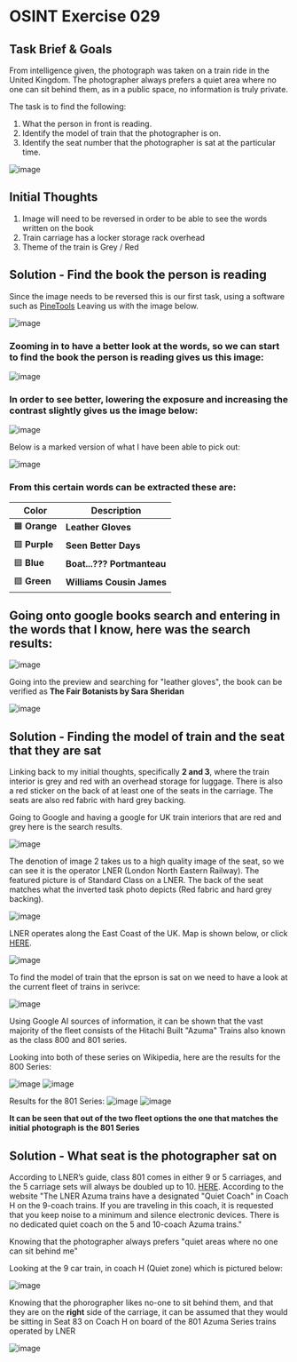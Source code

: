 # OSINT Exercise 029

## Task Brief & Goals
From intelligence given, the photograph was taken on a train ride in the United Kingdom. The photographer always prefers a quiet area where no one can sit behind them, as in a public space, no information is truly private.

The task is to find the following:
1. What the person in front is reading. 
2. Identify the model of train that the photographer is on.
3. Identify the seat number that the photographer is sat at the particular time. 

![image](References_Photos/osintexercise029.png)


## Initial Thoughts

1. Image will need to be reversed in order to be able to see the words written on the book
2. Train carriage has a locker storage rack overhead
3. Theme of the train is Grey / Red


## Solution - Find the book the person is reading

Since the image needs to be reversed this is our first task, using a software such as [PineTools](https://www.google.co.uk/url?sa=t&rct=j&q=&esrc=s&source=web&cd=&cad=rja&uact=8&ved=2ahUKEwiy5_qF4s2OAxUqVEEAHTvTF68QFnoECBcQAQ&url=https%3A%2F%2Fpinetools.com%2Fflip-image&usg=AOvVaw2DaC8YLYyvn0OobxPhscO_&opi=89978449)
Leaving us with the image below.

![image](References_Photos/29_Flipped.png)

### Zooming in to have a better look at the words, so we can start to find the book the person is reading gives us this image:

![image](References_Photos/Kindle_Zoomed.PNG)

### In order to see better, lowering the exposure and increasing the contrast slightly gives us the image below:

![image](References_Photos/Zoomed_Low_Exp.png)

Below is a marked version of what I have been able to pick out:

![image](References_Photos/Zoomed_Low_Exp_Marked.PNG)


### From this certain words can be extracted these are:

| **Color** | **Description**             |
|-----------|-----------------------------|
| 🟧 **Orange** | **Leather Gloves**          |
| 🟪 **Purple** | **Seen Better Days**        |
| 🟦 **Blue**   | **Boat...??? Portmanteau**      |
| 🟩 **Green**  | **Williams Cousin James**   |

## Going onto google books search and entering in the words that I know, here was the search results:

![image](References_Photos/Google_Book_Search.PNG)

Going into the preview and searching for "leather gloves", the book can be verified as **The Fair Botanists by Sara Sheridan**

![image](References_Photos/Book_Words_Match.PNG)

## Solution - Finding the model of train and the seat that they are sat

Linking back to my initial thoughts, specifically **2 and 3**, where the train interior is grey and red with an overhead storage for luggage. There is also a red sticker on the back of at least one of the seats in the carriage. The seats are also red fabric with hard grey backing.

Going to Google and having a google for UK train interiors that are red and grey here is the search results.

![image](References_Photos/Train_Carriage.PNG)

The denotion of image 2 takes us to a high quality image of the seat, so we can see it is the operator LNER (London North Eastern Railway). The featured picture is of Standard Class on a LNER. The back of the seat matches what the inverted task photo depicts (Red fabric and hard grey backing).

![image](References_Photos/HQ_Seat.PNG)

LNER operates along the East Coast of the UK. Map is shown below, or click [HERE](https://assets.ctfassets.net/mxack5k9p2sw/1gXLQ3vbrY5zcWx7bsgQ3g/61856e0c22328de7baf0480303a4f1c8/m_lner2903-lner-route-map-update.pdf).

![image](References_Photos/LNER_Map.PNG)

To find the model of train that the eprson is sat on we need to have a look at the current fleet of trains in serivce:

![image](References_Photos/Google_Current_Fleet.PNG)

Using Google AI sources of information, it can be shown that the vast majority of the fleet consists of the Hitachi Built "Azuma" Trains also known as the class 800 and 801 series. 

Looking into both of these series on Wikipedia, here are the results for the 800 Series:

![image](References_Photos/Wiki_800.PNG)
![image](References_Photos/Wiki_800_img.PNG)

Results for the 801 Series:
![image](References_Photos/Wiki_801.PNG)
![image](References_Photos/Wiki_801_img.PNG)

**It can be seen that out of the two fleet options the one that matches the initial photograph is the 801 Series**

## Solution - What seat is the photographer sat on

According to LNER’s guide, class 801 comes in either 9 or 5 carriages, and the 5 carriage sets will always be doubled up to 10. [HERE](https://sites.create-cdn.net/sitefiles/19/3/4/193478/Azuma-seat-maps.pdf). According to the website "The LNER Azuma trains have a designated "Quiet Coach" in Coach H on the 9-coach trains. If you are traveling in this coach, it is requested that you keep noise to a minimum and silence electronic devices. There is no dedicated quiet coach on the 5 and 10-coach Azuma trains."

Knowing that the photographer always prefers "quiet areas where no one can sit behind me"

Looking at the 9 car train, in coach H (Quiet zone) which is pictured below:

![image](References_Photos/Azuma_H.PNG)

Knowing that the phorographer likes no-one to sit behind them, and that they are on the **right** side of the carriage, it can be assumed that they would be sitting in Seat 83 on Coach H on board of the 801 Azuma Series trains operated by LNER

![image](References_Photos/Final_Seat.PNG)

